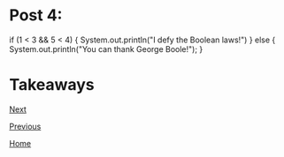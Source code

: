 # Post 4:

if (1 < 3 && 5 < 4) {
    System.out.println("I defy the Boolean laws!")
} else {
    System.out.println("You can thank George Boole!");
}

# Takeaways


[Next](blog5.md)

[Previous](blog3.md)

[Home](../README.md)